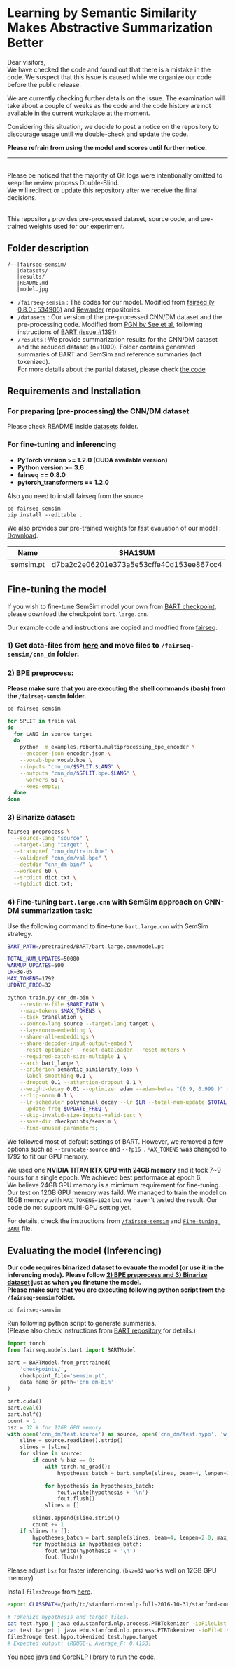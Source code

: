 # Learning by Semantic Similarity Makes Abstractive Summarization Better

Dear visitors, 
<br>We have checked the code and found out that there is a mistake in the code. We suspect that this issue is caused while we organize our code before the public release. 

We are currently checking further details on the issue. The examination will take about a couple of weeks as the code and the code history are not available in the current workplace at the moment. 

Considering this situation, we decide to post a notice on the repository to discourage usage until we double-check and update the code.

<b>Please refrain from using the model and scores until further notice.</b>

<hr>
<br>Please be noticed that the majority of Git logs were intentionally omitted to keep the review process Double-Blind.
<br>We will redirect or update this repository after we receive the final decisions.

<br>This repository provides pre-processed dataset, source code, and pre-trained weights used for our experiment.

<!--
### Full documentation will be released soon (within a few days).
![Our model](model.jpg)
!-->

## Folder description
```
/--|fairseq-semsim/
   |datasets/
   |results/
   |README.md
   |model.jpg
```
   
*  `/fairseq-semsim` : The codes for our model. Modified from [fairseq (v 0.8.0 : 534905)](https://github.com/pytorch/fairseq/tree/5349052aae4ec1350822c894fbb6be350dff61a0) and [Rewarder](https://github.com/yg211/summary-reward-no-reference) repositories.
*  `/datasets`  : Our version of the pre-processed CNN/DM dataset and the pre-processing code. Modified from [PGN by See et al.](https://github.com/abisee/cnn-dailymail) following instructions of [BART (issue #1391)](https://github.com/pytorch/fairseq/issues/1391)
*  `/results` : We provide summarization results for the CNN/DM dataset and the reduced dataset (n=1000). Folder contains generated summaries of BART and SemSim and reference summaries (not tokenized). 
<br>For more details about the partial dataset, please check [the code](https://github.com/icml-2020-nlp/semsim/blob/ad8846111f631d781f1f67a6851e6484599dc492/fairseq-semsim/make_partial.py#L34)

## Requirements and Installation
### For preparing (pre-processing) the CNN/DM dataset
Please check README inside [datasets](./datasets) folder.

### For fine-tuning and inferencing <b>
* PyTorch version >= 1.2.0 (CUDA available version)
* Python version >= 3.6
* fairseq == 0.8.0
* pytorch_transformers == 1.2.0
</b>

Also you need to install fairseq from the source
```
cd fairseq-semsim
pip install --editable .
```

We also provides our pre-trained weights for fast evauation of our model : [Download](https://drive.google.com/open?id=1CNgK6ZkaqUD239h_6GkLmfUOGgryc2v9).

|    Name   |                  SHA1SUM                 |
|:---------:|:----------------------------------------:|
| semsim.pt | d7ba2c2e06201e373a5e53cffe40d153ee867cc4 | 



## Fine-tuning the model

If you wish to fine-tune SemSim model your own from [BART checkpoint](https://github.com/pytorch/fairseq/tree/master/examples/bart), please download the checkpoint `bart.large.cnn`.

Our example code and instructions are copied and modfied from [fairseq](https://github.com/pytorch/fairseq/tree/5349052aae4ec1350822c894fbb6be350dff61a0).
### 1) Get data-files from [here](./datasets) and move files to `/fairseq-semsim/cnn_dm` folder.

### 2) BPE preprocess:
<b>Please make sure that you are executing the shell commands (bash) from the `/fairseq-semsim` folder.</b>

```
cd fairseq-semsim
```

```bash
for SPLIT in train val
do
  for LANG in source target
  do
    python -m examples.roberta.multiprocessing_bpe_encoder \
    --encoder-json encoder.json \
    --vocab-bpe vocab.bpe \
    --inputs "cnn_dm/$SPLIT.$LANG" \
    --outputs "cnn_dm/$SPLIT.bpe.$LANG" \
    --workers 60 \
    --keep-empty;
  done
done
```

### 3) Binarize dataset:
```bash
fairseq-preprocess \
  --source-lang "source" \
  --target-lang "target" \
  --trainpref "cnn_dm/train.bpe" \
  --validpref "cnn_dm/val.bpe" \
  --destdir "cnn_dm-bin/" \
  --workers 60 \
  --srcdict dict.txt \
  --tgtdict dict.txt;
```

### 4) Fine-tuning `bart.large.cnn` with SemSim approach on CNN-DM summarization task:

Use the following command to fine-tune `bart.large.cnn` with SemSim strategy.
```bash
BART_PATH=/pretrained/BART/bart.large.cnn/model.pt 

TOTAL_NUM_UPDATES=50000  
WARMUP_UPDATES=500      
LR=3e-05
MAX_TOKENS=1792
UPDATE_FREQ=32

python train.py cnn_dm-bin \
    --restore-file $BART_PATH \
    --max-tokens $MAX_TOKENS \
    --task translation \
    --source-lang source --target-lang target \
    --layernorm-embedding \
    --share-all-embeddings \
    --share-decoder-input-output-embed \
    --reset-optimizer --reset-dataloader --reset-meters \
    --required-batch-size-multiple 1 \
    --arch bart_large \
    --criterion semantic_similarity_loss \
    --label-smoothing 0.1 \
    --dropout 0.1 --attention-dropout 0.1 \
    --weight-decay 0.01 --optimizer adam --adam-betas "(0.9, 0.999 )" --adam-eps 1e-08 \
    --clip-norm 0.1 \
    --lr-scheduler polynomial_decay --lr $LR --total-num-update $TOTAL_NUM_UPDATES --warmup-updates $WARMUP_UPDATES \
    --update-freq $UPDATE_FREQ \
    --skip-invalid-size-inputs-valid-test \
    --save-dir checkpoints/semsim \
    --find-unused-parameters;
```
We followed most of default settings of BART. However, we removed a few options such as `--truncate-source` and `--fp16 `. 
`MAX_TOKENS` was changed to 1792 to fit our GPU memory.

We used one <b>NVIDIA TITAN RTX GPU with 24GB memory</b> and it took 7~9 hours for a single epoch. We achieved best performace at epoch 6. 
<br>We believe 24GB GPU memory is a mimimum requirement for fine-tuning. Our test on 12GB GPU memory was faild. We managed to train the model on 16GB memory with `MAX_TOKENS=1024` but we haven't tested the result. Our code do not support multi-GPU setting yet. 

For details, check the instructions from [`/fairseq-semsim`](./fairseq-semsim) and [`Fine-tuning BART`](./fairseq-semsim/examples/bart/README.cnn.md) file.


## Evaluating the model (Inferencing)
<b>Our code requires binarized dataset to evauate the model (or use it in the inferencing mode). Please follow [2) BPE preprocess and 3) Binarize dataset](https://github.com/icml-2020-nlp/semsim#2-bpe-preprocess) just as when you finetune the model.
<br>Please make sure that you are executing following python script from the `/fairseq-semsim` folder.</b>
```
cd fairseq-semsim
```

Run following python script to generate summaries.
<br>(Please also check instructions from [BART repository](./fairseq-semsim/examples/bart#evaluating-the-bartlargecnn-model) for details.)
```python
import torch
from fairseq.models.bart import BARTModel

bart = BARTModel.from_pretrained(
    'checkpoints/',
    checkpoint_file='semsim.pt',
    data_name_or_path='cnn_dm-bin'
)

bart.cuda()
bart.eval()
bart.half()
count = 1
bsz = 32 # for 12GB GPU memory
with open('cnn_dm/test.source') as source, open('cnn_dm/test.hypo', 'w') as fout:
    sline = source.readline().strip()
    slines = [sline]
    for sline in source:
        if count % bsz == 0:
            with torch.no_grad():
                hypotheses_batch = bart.sample(slines, beam=4, lenpen=2.0, max_len_b=140, min_len=55, no_repeat_ngram_size=3)

            for hypothesis in hypotheses_batch:
                fout.write(hypothesis + '\n')
                fout.flush()
            slines = []

        slines.append(sline.strip())
        count += 1
    if slines != []:
        hypotheses_batch = bart.sample(slines, beam=4, lenpen=2.0, max_len_b=140, min_len=55, no_repeat_ngram_size=3)
        for hypothesis in hypotheses_batch:
            fout.write(hypothesis + '\n')
            fout.flush()
```
Please adjust `bsz` for faster inferencing. (`bsz=32` works well on 12GB GPU memory)

Install `files2rouge` from [here](https://github.com/pltrdy/files2rouge).

```bash
export CLASSPATH=/path/to/stanford-corenlp-full-2016-10-31/stanford-corenlp-3.7.0.jar

# Tokenize hypothesis and target files.
cat test.hypo | java edu.stanford.nlp.process.PTBTokenizer -ioFileList -preserveLines > test.hypo.tokenized
cat test.target | java edu.stanford.nlp.process.PTBTokenizer -ioFileList -preserveLines > test.hypo.target
files2rouge test.hypo.tokenized test.hypo.target
# Expected output: (ROUGE-L Average_F: 0.4153)
```
You need java and [CoreNLP](https://stanfordnlp.github.io/CoreNLP/) library to run the code. 

